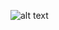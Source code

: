![alt text](https://github.com/HabsNation86/jfeo/blob/master/Screen%20Shot%202018-10-24%20at%2011.02.48%20AM.png)

